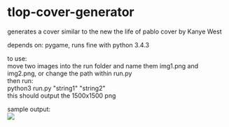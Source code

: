 # tlop-cover-generator
generates a cover similar to the new the life of pablo cover by Kanye West

depends on: pygame, runs fine with python 3.4.3

to use:  
move two images into the run folder and name them img1.png and img2.png, or change the path within run.py  
then run:  
python3 run.py "string1" "string2"  
this should output the 1500x1500 png  

sample output:  
<img src= "http://i.imgur.com/2zaEN0r.png?1"/>
